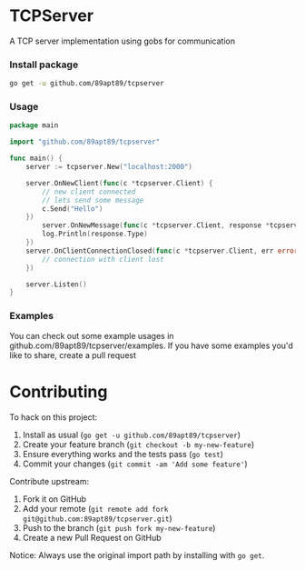 # TCPServer
A TCP server implementation using gobs for communication

### Install package

``` bash
go get -u github.com/89apt89/tcpserver
```

### Usage

``` go
package main

import "github.com/89apt89/tcpserver"

func main() {
	server := tcpserver.New("localhost:2000")

	server.OnNewClient(func(c *tcpserver.Client) {
		// new client connected
		// lets send some message
		c.Send("Hello")
	})
		server.OnNewMessage(func(c *tcpserver.Client, response *tcpserver.CommunicationData) {
		log.Println(response.Type)
	})
	server.OnClientConnectionClosed(func(c *tcpserver.Client, err error) {
		// connection with client lost
	})

	server.Listen()
}
```

### Examples
You can check out some example usages in github.com/89apt89/tcpserver/examples. If you have some examples you'd like to share, create a pull request

# Contributing

To hack on this project:

1. Install as usual (`go get -u github.com/89apt89/tcpserver`)
2. Create your feature branch (`git checkout -b my-new-feature`)
3. Ensure everything works and the tests pass (`go test`)
4. Commit your changes (`git commit -am 'Add some feature'`)

Contribute upstream:

1. Fork it on GitHub
2. Add your remote (`git remote add fork git@github.com:89apt89/tcpserver.git`)
3. Push to the branch (`git push fork my-new-feature`)
4. Create a new Pull Request on GitHub

Notice: Always use the original import path by installing with `go get`.
